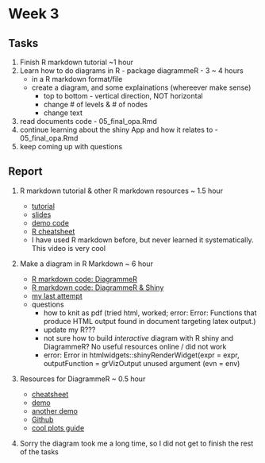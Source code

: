 # Week 3

## Tasks
1. Finish R markdown tutorial ~1 hour
2. Learn how to do diagrams in R - package diagrammeR - 3 ~ 4 hours
   - in a R markdown format/file
   - create a diagram, and some explainations (whereever make sense)
     - top to bottom - vertical direction, NOT horizontal
     - change # of levels & # of nodes
     - change text
3. read documents code - 05_final_opa.Rmd 
4. continue learning about the shiny App and how it relates to - 05_final_opa.Rmd 
5. keep coming up with questions

## Report
1. R markdown tutorial & other R markdown resources ~ 1.5 hour
   * [tutorial](https://resources.rstudio.com/the-essentials-of-data-science/getting-started-with-r-markdown-60-02)
   * [slides](https://github.com/rstudio/webinars/blob/master/12-Getting-started-with-R-Markdown/12-Getting-started-with-R-Markdown.pdf)
   * [demo code](https://github.com/rstudio/webinars/tree/master/12-Getting-started-with-R-Markdown)
   * [R cheatsheet](https://rstudio.com/resources/cheatsheets/)
   * I have used R markdown before, but never learned it systematically. This video is very cool

2. Make a diagram in R Markdown ~ 6 hour
   * [R markdown code: DiagrammeR](https://github.com/sophiabai2022/URAP-2020---Sophia/blob/master/Week%203/My_1st_diagram.Rmd)
   * [R markdown code: DiagrammeR & Shiny](https://github.com/sophiabai2022/URAP-2020---Sophia/blob/master/Week%203/R%20Shiny%20%2B%20DiagrammeR.Rmd)
   * [my last attempt](https://github.com/sophiabai2022/URAP-2020---Sophia/blob/master/Week%203/Try.Rmd)
   * questions
     * how to knit as pdf (tried html, worked; error: Error: Functions that produce HTML output found in document targeting latex output.)
     * update my R???
     * not sure how to build _interactive_ diagram with R shiny and DiagrammeR? No useful resources online / did not work
     * error: Error in htmlwidgets::shinyRenderWidget(expr = expr, outputFunction = grVizOutput
  unused argument (evn = env)
3. Resources for DiagrammeR ~ 0.5 hour
   * [cheatsheet](https://cran.r-project.org/web/packages/DiagrammeR/DiagrammeR.pdf)
   * [demo](https://rich-iannone.github.io/DiagrammeR/graphviz_and_mermaid.html)
   * [another demo](https://rich-iannone.github.io/DiagrammeR/graphs.html)
   * [Github](https://github.com/rich-iannone/DiagrammeR/tree/master/R)
   * [cool plots guide](https://plot.ly/r/)
4. Sorry the diagram took me a long time, so I did not get to finish the rest of the tasks

